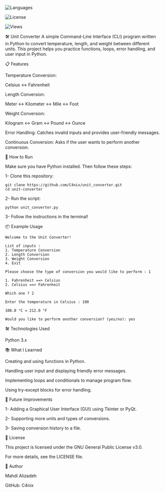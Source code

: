 ![Languages](https://img.shields.io/github/languages/top/c4nix/unit-converter)

![License](https://img.shields.io/github/license/c4nix/unit-converter)

![Views](https://komarev.com/ghpvc/?username=c4nix&repo=unit-converter)


🛠️ Unit Converter
A simple Command-Line Interface (CLI) program written in Python to convert temperature, length, and weight between different units. This project helps you practice functions, loops, error handling, and user input in Python.

📋 Features

Temperature Conversion:

Celsius ↔️ Fahrenheit

Length Conversion:

Meter ↔️ Kilometer ↔️ Mile ↔️ Foot

Weight Conversion:

Kilogram ↔️ Gram ↔️ Pound ↔️ Ounce

Error Handling:
Catches invalid inputs and provides user-friendly messages.

Continuous Conversion:
Asks if the user wants to perform another conversion.

🚀 How to Run

Make sure you have Python installed. Then follow these steps:

1- Clone this repository:

```
git clone https://github.com/C4nix/unit_converter.git
cd unit-converter
```

2- Run the script:

```
python unit_converter.py
```

3- Follow the instructions in the terminal!

📦 Example Usage

```
Welcome to the Unit Converter!

List of inputs : 
1. Temperature Conversion
2. Length Conversion
3. Weight Conversion
4. Exit

Please choose the type of conversion you would like to perform : 1

1. Fahrenheit ==> Celsius
2. Celsius ==> Fahrenheit
 
Which one ? 2

Enter the temperature in Celsius : 100

100.0 °C = 212.0 °F

Would you like to perform another conversion? (yes/no): yes
```



🛠️ Technologies Used

Python 3.x

📚 What I Learned

Creating and using functions in Python.

Handling user input and displaying friendly error messages.

Implementing loops and conditionals to manage program flow.

Using try-except blocks for error handling.

🌟 Future Improvements

1- Adding a Graphical User Interface (GUI) using Tkinter or PyQt.

2- Supporting more units and types of conversions.

3- Saving conversion history to a file.


📜 License

This project is licensed under the GNU General Public License v3.0.

For more details, see the LICENSE file.

👤 Author

Mahdi Alizadeh

GitHub: C4nix
